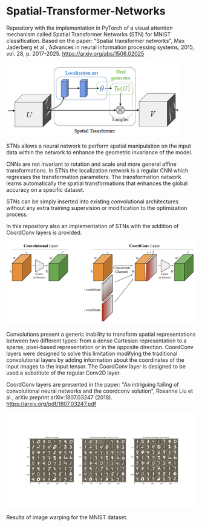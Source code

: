 # Spatial-Transformer-Networks

Repository with the implementation in PyTorch of a visual attention mechanism called Spatial Transformer
Networks (STN) for MNIST classification.
Based on the paper: "Spatial transformer networks", Max Jaderberg et al., Advances in neural information processing systems, 2015, vol. 28, p. 2017-2025. https://arxiv.org/abs/1506.02025 

![Header](images/STN.PNG)

STNs allows a neural network to perform spatial manipulation on the input data within the network to enhance the geometric invariance of the model. 

CNNs are not invariant to rotation and scale and more general affine transformations. In STNs the localization network is a regular CNN which regresses the transformation parameters. The transformation network learns automatically the spatial transformations that enhances the global accuracy on a specific dataset.

STNs can be simply inserted into existing convolutional architectures without any extra training supervision or modification to the optimization process.

In this repository also an implementation of STNs with the addition of CoordConv layers is provided. 

![Example](images/CoordConv.PNG)

Convolutions present a generic inability to transform spatial representations between two different types: from a dense Cartesian representation to a sparse, pixel-based representation or in the opposite direction. CoordConv layers were designed to solve this limitation modifying the traditional convolutional layers by adding information about the coordinates of the input images to the input tensor. The CoordConv layer is designed to be used a substitute of the regular Conv2D layer.

CoordConv layers are presented in the paper:  "An intriguing failing of convolutional neural networks and the coordconv solution", Rosanne Liu et al., arXiv preprint arXiv:1807.03247 (2018). 
https://arxiv.org/pdf/1807.03247.pdf

![Example](./images/MNIST_example.png)

Results of image warping for the MNIST dataset. 


